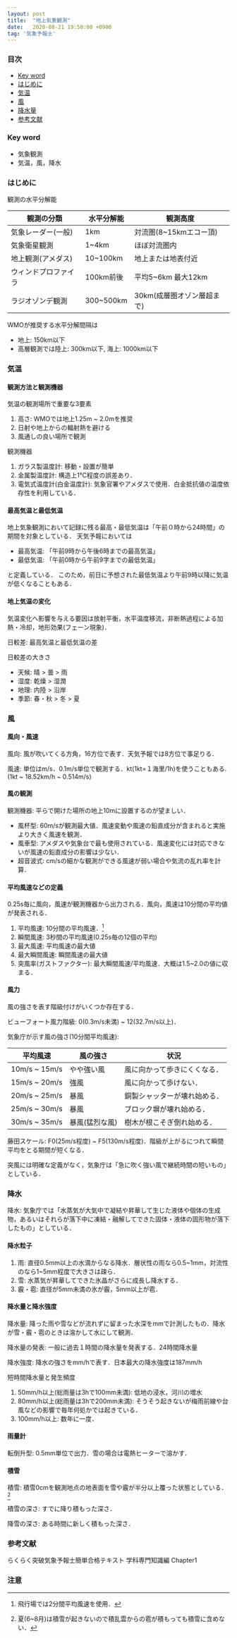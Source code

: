 ```yaml
---
layout: post
title:  "地上気象観測"
date:   2020-08-21 19:50:00 +0900
tag: '気象予報士'
---
```

### 目次
- [Key word](#key-word)
- [はじめに](#はじめに)
- [気温](#気温)
- [風](#風)
- [降水量](#降水量)
- [参考文献](#参考文献)

### Key word
- 気象観測
- 気温，風，降水

### はじめに
観測の水平分解能

| 観測の分類 | 水平分解能 | 観測高度 |
| --- | --- | --- |
| 気象レーダー(一般) | 1km | 対流圏(8~15kmエコー頂) |
| 気象衛星観測 | 1~4km | ほぼ対流圏内 |
| 地上観測(アメダス) | 10~100km | 地上または地表付近 |
| ウィンドプロファイラ | 100km前後 | 平均5~6km 最大12km |
| ラジオゾンデ観測 | 300~500km | 30km(成層圏オゾン層超まで)|

WMOが推奨する水平分解間隔は
- 地上: 150km以下
- 高層観測では陸上: 300km以下, 海上: 1000km以下

### 気温
#### 観測方法と観測機器
気温の観測場所で重要な3要素

1. 高さ: WMOでは地上1.25m ~ 2.0mを推奨
2. 日射や地上からの輻射熱を避ける
3. 風通しの良い場所で観測

観測機器

1. ガラス製温度計: 移動・設置が簡単
2. 金属製温度計: 構造上1°C程度の誤差あり．
3. 電気式温度計(白金温度計): 気象官署やアメダスで使用．白金抵抗値の温度依存性を利用している．

#### 最高気温と最低気温
地上気象観測において記録に残る最高・最低気温は「午前０時から24時間」の期間を対象としている．
天気予報においては
- 最高気温: 「午前9時から午後6時までの最高気温」
- 最低気温: 「午前0時から午前9字までの最低気温」

と定義している．
このため，前日に予想された最低気温より午前9時以降に気温が低くなることもある．
#### 地上気温の変化
気温変化へ影響を与える要因は放射平衡，水平温度移流，非断熱過程による加熱・冷却，地形効果(フェーン現象)．

日較差: 最高気温と最低気温の差

日較差の大きさ
- 天候: 晴 > 曇 > 雨
- 湿度: 乾燥 > 湿潤
- 地理: 内陸 > 沿岸
- 季節: 春・秋 > 冬 > 夏

### 風
#### 風向・風速
風向: 風が吹いてくる方角，16方位で表す．天気予報では8方位で事足りる．

風速: 単位はm/s．0.1m/s単位で観測する．kt(1kt=１海里/1h)を使うこともある.
(1kt ~ 18.52km/h ~  0.514m/s)

#### 風の観測
観測機器: 平らで開けた場所の地上10mに設置するのが望ましい．

- 風杯型: 60m/sが観測最大値．風速変動や風速の鉛直成分が含まれると実施より大きく風速を観測．
- 風車型: アメダスや気象台で最も使用されている．風速変化には対応できないが風速の鉛直成分の影響は少ない．
- 超音波式: cm/sの細かな観測ができる風速が弱い場合や気流の乱れ率を計算．

#### 平均風速などの定義
0.25s毎に風向，風速が観測機器から出力される．風向，風速は10分間の平均値が発表される．

1. 平均風速: 10分間の平均風速．[^airportwind]
2. 瞬間風速: 3秒間の平均風速(0.25s毎の12個の平均)
3. 最大風速: 平均風速の最大値
4. 最大瞬間風速: 瞬間風速の最大値
5. 突風率(ガストファクター): 最大瞬間風速/平均風速．大概は1.5~2.0の値に収まる．

#### 風力
風の強さを表す階級付けがいくつか存在する．

ビューフォート風力階級: 0(0.3m/s未満) ~ 12(32.7m/s以上)．

気象庁が示す風の強さ(10分間平均風速):

| 平均風速 | 風の強さ | 状況 |
| --- | --- | --- |
| 10m/s ~ 15m/s | やや強い風 | 風に向かって歩きにくくなる．|
| 15m/s ~ 20m/s | 強風 | 風に向かって歩けない．|
| 20m/s ~ 25m/s | 暴風 | 銅製シャッターが壊れ始める．|
| 25m/s ~ 30m/s | 暴風 | ブロック塀が壊れ始める．|
| 30m/s ~ 35m/s | 暴風(猛烈な風) | 樹木が根こそぎ倒れ始める．|

藤田スケール: F0(25m/s程度) ~ F5(130m/s程度)．階級が上がるにつれて瞬間平均をとる期間が短くなる．

突風には明確な定義がなく，気象庁は「急に吹く強い風で継続時間の短いもの」としている．

### 降水
降水: 気象庁では「水蒸気が大気中で凝結や昇華して生じた液体や個体の生成物，あるいはそれらが落下中に凍結・融解してできた固体・液体の固形物が落下したもの」としている．

#### 降水粒子
1. 雨: 直径0.5mm以上の水滴からなる降水．層状性の雨なら0.5~1mm，対流性のなら1~5mm程度で大きさは疎ら．
2. 雪: 水蒸気が昇華してできた氷晶がさらに成長し降水する．
3. 霰・雹: 直径が5mm未満の氷が霰，5mm以上が雹．

#### 降水量と降水強度
降水量: 降った雨や雪などが流れずに留まった水深をmmで計測したもの．降水が雪・霰・雹のときは溶かして水にして観測．

降水量の発表: 一般に過去１時間の降水量を発表する．24時間降水量

降水強度: 降水の強さをmm/hで表す．日本最大の降水強度は187mm/h

短時間降水量と発生頻度
1. 50mm/h以上(総雨量は3hで100mm未満): 低地の浸水，河川の増水
2. 80mm/h以上(総雨量は3hで200mm未満): そうそう起きないが梅雨前線や台風などの影響で毎年何処かでは起きている．
3. 100mm/h以上: 数年に一度．

#### 雨量計
転倒升型: 0.5mm単位で出力．雪の場合は電熱ヒーターで溶かす．

#### 積雪
積雪: 積雪0cmを観測地点の地表面を雪や霰が半分以上覆った状態としている．[^summersnow]

積雪の深さ: すでに降り積もった深さ．

降雪の深さ: ある時間に新しく積もった深さ．


### 参考文献
らくらく突破気象予報士簡単合格テキスト 学科専門知識編 Chapter1


### 注意
[^airportwind]: 飛行場では2分間平均風速を使用．
[^summersnow]: 夏(6~8月)は積雪が起きないので積乱雲からの雹が積もっても積雪に含めない．
